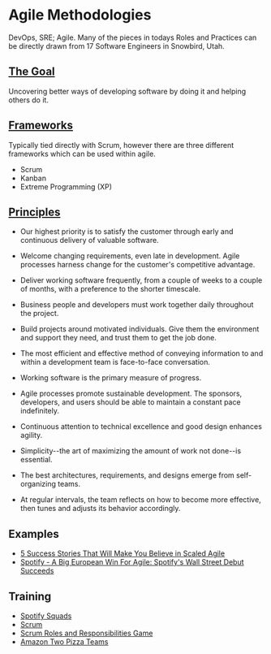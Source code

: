 # Agile Methodologies

DevOps, SRE; Agile. Many of the pieces in todays Roles and Practices can be
directly drawn from 17 Software Engineers in Snowbird, Utah.

## [The Goal](http://agilemanifesto.org/)
Uncovering better ways of developing software by doing it and helping others
do it.

## [Frameworks](https://developer.epa.gov/guide/templates-guides/agile/agile-frameworks/)
 Typically tied directly with Scrum, however there are three different
 frameworks which can be used within agile.
- Scrum
- Kanban
- Extreme Programming (XP)

## [Principles](http://agilemanifesto.org/)

- Our highest priority is to satisfy the customer
through early and continuous delivery
of valuable software.

- Welcome changing requirements, even late in
development. Agile processes harness change for
the customer's competitive advantage.

- Deliver working software frequently, from a
couple of weeks to a couple of months, with a
preference to the shorter timescale.

- Business people and developers must work
together daily throughout the project.

- Build projects around motivated individuals.
Give them the environment and support they need,
and trust them to get the job done.

- The most efficient and effective method of
conveying information to and within a development
team is face-to-face conversation.

- Working software is the primary measure of progress.

- Agile processes promote sustainable development.
The sponsors, developers, and users should be able
to maintain a constant pace indefinitely.

- Continuous attention to technical excellence
and good design enhances agility.

- Simplicity--the art of maximizing the amount
of work not done--is essential.

- The best architectures, requirements, and designs
emerge from self-organizing teams.

- At regular intervals, the team reflects on how
to become more effective, then tunes and adjusts
its behavior accordingly.

## Examples

- [5 Success Stories That Will Make You Believe in Scaled Agile](https://dzone.com/articles/5-success-stories-that-will-make-you-believe-in-sc)
- [Spotify - A Big European Win For Agile: Spotify's Wall Street Debut Succeeds](https://www.forbes.com/sites/stevedenning/2018/04/04/a-big-european-win-for-agile-spotifys-wall-street-debut-succeeds/#186a424b7bb4)

## Training

- [Spotify Squads](https://labs.spotify.com/2014/03/27/spotify-engineering-culture-part-1/)
- [Scrum](http://agilemethodology.org/)
- [Scrum Roles and Responsibilities Game](http://tastycupcakes.org/2014/01/scrum-roles-and-responsibilities-game/)
- [Amazon Two Pizza Teams](http://blog.idonethis.com/two-pizza-team/)
